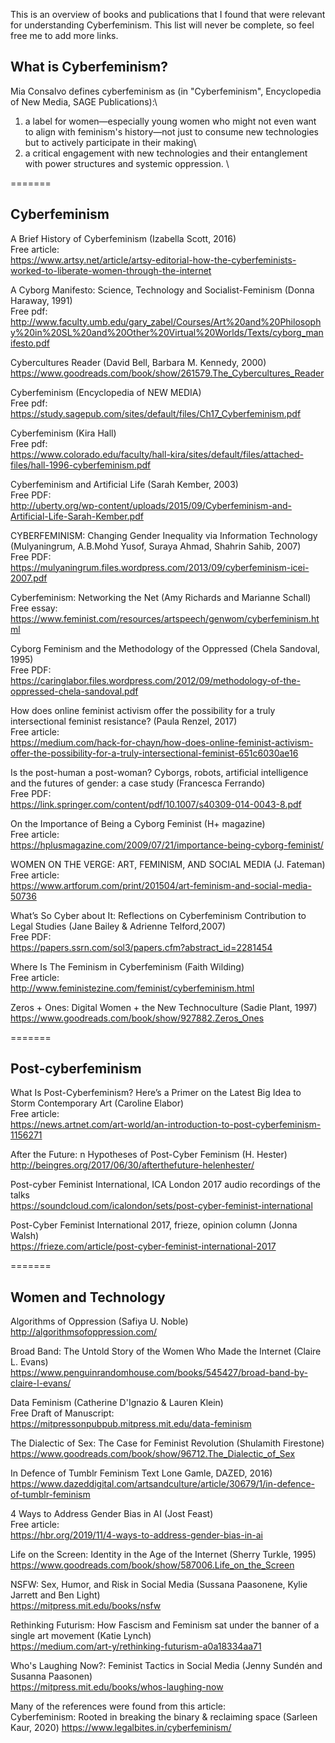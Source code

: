 
This is an overview of books and publications that I found that were relevant
for understanding Cyberfeminism. This list will never be complete, so feel free
me to add more links.

## What is Cyberfeminism?

Mia Consalvo defines cyberfeminism as (in "Cyberfeminism", Encyclopedia of New Media, SAGE Publications):\

1. a label for women—especially young women who might not even want to align with feminism's history—not just to consume new technologies but to actively participate in their making\
2. a critical engagement with new technologies and their entanglement with power structures and systemic oppression. \

=======

## Cyberfeminism

A Brief History of Cyberfeminism (Izabella Scott, 2016)\
Free article:\
https://www.artsy.net/article/artsy-editorial-how-the-cyberfeminists-worked-to-liberate-women-through-the-internet

A Cyborg Manifesto: Science, Technology and Socialist-Feminism (Donna Haraway, 1991)\
Free pdf: \
http://www.faculty.umb.edu/gary_zabel/Courses/Art%20and%20Philosophy%20in%20SL%20and%20Other%20Virtual%20Worlds/Texts/cyborg_manifesto.pdf

Cybercultures Reader (David Bell, Barbara M. Kennedy, 2000)\
https://www.goodreads.com/book/show/261579.The_Cybercultures_Reader

Cyberfeminism (Encyclopedia of NEW MEDIA)\
Free pdf:\
https://study.sagepub.com/sites/default/files/Ch17_Cyberfeminism.pdf

Cyberfeminism (Kira Hall)\
Free pdf:\
https://www.colorado.edu/faculty/hall-kira/sites/default/files/attached-files/hall-1996-cyberfeminism.pdf

Cyberfeminism and Artificial Life (Sarah Kember, 2003)\
Free PDF:\
http://uberty.org/wp-content/uploads/2015/09/Cyberfeminism-and-Artificial-Life-Sarah-Kember.pdf

CYBERFEMINISM: Changing Gender Inequality via Information Technology (Mulyaningrum, A.B.Mohd Yusof, Suraya Ahmad, Shahrin Sahib, 2007)\
Free PDF:\
https://mulyaningrum.files.wordpress.com/2013/09/cyberfeminism-icei-2007.pdf

Cyberfeminism: Networking the Net (Amy Richards and Marianne Schall)\
Free essay:\
https://www.feminist.com/resources/artspeech/genwom/cyberfeminism.html

Cyborg Feminism and the Methodology of the Oppressed (Chela Sandoval, 1995)\
Free PDF:\
https://caringlabor.files.wordpress.com/2012/09/methodology-of-the-oppressed-chela-sandoval.pdf

How does online feminist activism offer the possibility for a truly intersectional feminist resistance? (Paula Renzel, 2017)\
Free article:\
https://medium.com/hack-for-chayn/how-does-online-feminist-activism-offer-the-possibility-for-a-truly-intersectional-feminist-651c6030ae16

Is the post-human a post-woman? Cyborgs, robots, artificial intelligence and the futures of gender: a case study (Francesca Ferrando)\
Free PDF:\
https://link.springer.com/content/pdf/10.1007/s40309-014-0043-8.pdf

On the Importance of Being a Cyborg Feminist (H+ magazine)\
Free article:\
https://hplusmagazine.com/2009/07/21/importance-being-cyborg-feminist/

WOMEN ON THE VERGE: ART, FEMINISM, AND SOCIAL MEDIA (J. Fateman)\
Free article:\
https://www.artforum.com/print/201504/art-feminism-and-social-media-50736

What’s So Cyber about It: Reflections on Cyberfeminism Contribution to Legal Studies (Jane Bailey & Adrienne Telford,2007)\
Free PDF:\
https://papers.ssrn.com/sol3/papers.cfm?abstract_id=2281454

Where Is The Feminism in Cyberfeminism (Faith Wilding)\
Free article:\
http://www.feministezine.com/feminist/cyberfeminism.html

Zeros + Ones: Digital Women + the New Technoculture (Sadie Plant, 1997)\
https://www.goodreads.com/book/show/927882.Zeros_Ones


=======

## Post-cyberfeminism

What Is Post-Cyberfeminism? Here’s a Primer on the Latest Big Idea to Storm Contemporary Art (Caroline Elabor)\
Free article:\
https://news.artnet.com/art-world/an-introduction-to-post-cyberfeminism-1156271

After the Future: n Hypotheses of Post-Cyber Feminism (H. Hester)\
http://beingres.org/2017/06/30/afterthefuture-helenhester/

Post-cyber Feminist International, ICA London 2017 audio recordings of the talks\
https://soundcloud.com/icalondon/sets/post-cyber-feminist-international

Post-Cyber Feminist International 2017, frieze, opinion column (Jonna Walsh)\
https://frieze.com/article/post-cyber-feminist-international-2017


=======

## Women and Technology

Algorithms of Oppression (Safiya U. Noble)\
http://algorithmsofoppression.com/

Broad Band: The Untold Story of the Women Who Made the Internet (Claire L. Evans)\
https://www.penguinrandomhouse.com/books/545427/broad-band-by-claire-l-evans/

Data Feminism (Catherine D'Ignazio & Lauren Klein)\
Free Draft of Manuscript:\
https://mitpressonpubpub.mitpress.mit.edu/data-feminism

The Dialectic of Sex: The Case for Feminist Revolution (Shulamith Firestone)\
https://www.goodreads.com/book/show/96712.The_Dialectic_of_Sex


In Defence of Tumblr Feminism Text Lone Gamle, DAZED, 2016)\
https://www.dazeddigital.com/artsandculture/article/30679/1/in-defence-of-tumblr-feminism

4 Ways to Address Gender Bias in AI (Jost Feast)\
Free article:\
https://hbr.org/2019/11/4-ways-to-address-gender-bias-in-ai

Life on the Screen: Identity in the Age of the Internet (Sherry Turkle, 1995)\
https://www.goodreads.com/book/show/587006.Life_on_the_Screen

NSFW: Sex, Humor, and Risk in Social Media (Sussana Paasonene, Kylie Jarrett and Ben Light)\
https://mitpress.mit.edu/books/nsfw

Rethinking Futurism: How Fascism and Feminism sat under the banner of a single art movement (Katie Lynch)\
https://medium.com/art-y/rethinking-futurism-a0a18334aa71

Who's Laughing Now?: Feminist Tactics in Social Media (Jenny Sundén and Susanna Paasonen)\
https://mitpress.mit.edu/books/whos-laughing-now

Many of the references were found from this article:\
Cyberfeminism: Rooted in breaking the binary & reclaiming space (Sarleen Kaur, 2020)
https://www.legalbites.in/cyberfeminism/
